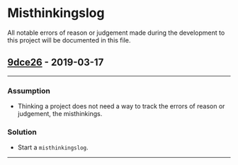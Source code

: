# Misthinkingslog

All notable errors of reason or judgement made during the development to this project will be documented in this file.



## [9dce26] - 2019-03-17

<hr />

### Assumption

+ Thinking a project does not need a way to track the errors of reason or judgement, the misthinkings.

### Solution

+ Start a `misthinkingslog`.

<hr />


[9dce26]: https://github.com/caveljan/misthinkingslog/commit/9dce268d989015f29f78bd3d1b9f65c7ea21ce5d
